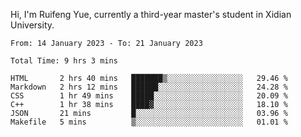 Hi, I'm Ruifeng Yue, currently a third-year master's student in Xidian University.

<!--
**yrf105/yrf105** is a ✨ _special_ ✨ repository because its `README.md` (this file) appears on your GitHub profile.

Here are some ideas to get you started:

- 🔭 I’m currently working on ...
- 🌱 I’m currently learning ...
- 👯 I’m looking to collaborate on ...
- 🤔 I’m looking for help with ...
- 💬 Ask me about ...
- 📫 How to reach me: ...
- 😄 Pronouns: ...
- ⚡ Fun fact: ...
-->

<!--START_SECTION:waka-->

```text
From: 14 January 2023 - To: 21 January 2023

Total Time: 9 hrs 3 mins

HTML       2 hrs 40 mins   ███████▒░░░░░░░░░░░░░░░░░   29.46 %
Markdown   2 hrs 12 mins   ██████░░░░░░░░░░░░░░░░░░░   24.28 %
CSS        1 hr 49 mins    █████░░░░░░░░░░░░░░░░░░░░   20.09 %
C++        1 hr 38 mins    ████▓░░░░░░░░░░░░░░░░░░░░   18.10 %
JSON       21 mins         █░░░░░░░░░░░░░░░░░░░░░░░░   03.96 %
Makefile   5 mins          ▒░░░░░░░░░░░░░░░░░░░░░░░░   01.01 %
```

<!--END_SECTION:waka-->
